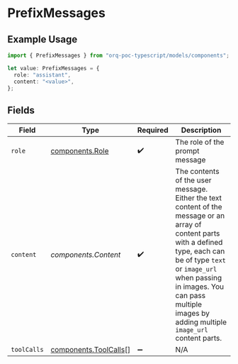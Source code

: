 # PrefixMessages

## Example Usage

```typescript
import { PrefixMessages } from "orq-poc-typescript/models/components";

let value: PrefixMessages = {
  role: "assistant",
  content: "<value>",
};
```

## Fields

| Field                                                                                                                                                                                                                                                                    | Type                                                                                                                                                                                                                                                                     | Required                                                                                                                                                                                                                                                                 | Description                                                                                                                                                                                                                                                              |
| ------------------------------------------------------------------------------------------------------------------------------------------------------------------------------------------------------------------------------------------------------------------------ | ------------------------------------------------------------------------------------------------------------------------------------------------------------------------------------------------------------------------------------------------------------------------ | ------------------------------------------------------------------------------------------------------------------------------------------------------------------------------------------------------------------------------------------------------------------------ | ------------------------------------------------------------------------------------------------------------------------------------------------------------------------------------------------------------------------------------------------------------------------ |
| `role`                                                                                                                                                                                                                                                                   | [components.Role](../../models/components/role.md)                                                                                                                                                                                                                       | :heavy_check_mark:                                                                                                                                                                                                                                                       | The role of the prompt message                                                                                                                                                                                                                                           |
| `content`                                                                                                                                                                                                                                                                | *components.Content*                                                                                                                                                                                                                                                     | :heavy_check_mark:                                                                                                                                                                                                                                                       | The contents of the user message. Either the text content of the message or an array of content parts with a defined type, each can be of type `text` or `image_url` when passing in images. You can pass multiple images by adding multiple `image_url` content parts.  |
| `toolCalls`                                                                                                                                                                                                                                                              | [components.ToolCalls](../../models/components/toolcalls.md)[]                                                                                                                                                                                                           | :heavy_minus_sign:                                                                                                                                                                                                                                                       | N/A                                                                                                                                                                                                                                                                      |